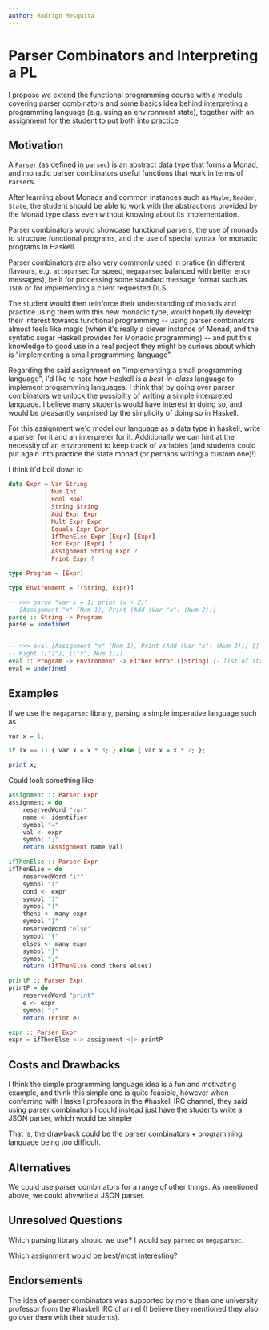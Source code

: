 ```yaml
---
author: Rodrigo Mesquita
---
```


# Parser Combinators and Interpreting a PL

I propose we extend the functional programming course with a module covering
parser combinators and some basics idea behind interpreting a programming
language (e.g. using an environment state), together with an assignment for the
student to put both into practice

## Motivation

A `Parser` (as defined in `parsec`) is an abstract data type that forms a Monad,
and monadic parser combinators useful functions that work in terms of `Parser`s. 

After learning about Monads and common instances such as
`Maybe`, `Reader`, `State`, the student should be able to work with the
abstractions provided by the Monad type class even without knowing about its
implementation.

Parser combinators would showcase functional parsers, the use of monads to
structure functional programs, and the use of special syntax for monadic
programs in Haskell.

Parser combinators are also very commonly used in pratice (in different
flavours, e.g. `attoparsec` for speed, `megaparsec` balanced with better error
messages), be it for processing some standard message format such as `JSON` or
for implementing a client requested DLS.

The student would then reinforce their understanding of monads and practice
using them with this new monadic type, would hopefully develop their interest
towards functional programming -- using parser combinators almost feels like
magic (when it's really a clever instance of Monad, and the syntatic sugar Haskell
provides for Monadic programming) -- and put this knowledge to good use in a real
project they might be curious about which is "implementing a small programming
language".

Regarding the said assignment on "implementing a small programming language",
I'd like to note how Haskell is a *best-in-class* language to implement
programming languages. I think that by going over parser combinators we unlock
the possibilty of writing a simple interpreted language. I believe many students
would have interest in doing so, and would be pleasantly surprised by the
simplicity of doing so in Haskell.

For this assignment we'd model our language as a data type in haskell, write a
parser for it and an interpreter for it. Additionally we can hint at the
necessity of an environment to keep track of variables (and students could put
again into practice the state monad (or perhaps writing a custom one)!)

I think it'd boil down to
```hs
data Expr = Var String
          | Num Int
          | Bool Bool
          | String String
          | Add Expr Expr
          | Mult Expr Expr
          | Equals Expr Expr
          | IfThenElse Expr [Expr] [Expr]
          | For Expr [Expr] ?
          | Assignment String Expr ?
          | Print Expr ?

type Program = [Expr]

type Environment = [(String, Expr)]

-- >>> parse "var x = 1; print (x + 2)"
-- [Assignment "x" (Num 1), Print (Add (Var "x") (Num 2))]
parse :: String -> Program
parse = undefined


-- >>> eval [Assignment "x" (Num 1), Print (Add (Var "x") (Num 2))] []
-- Right (["2"], [("x", Num 1)])
eval :: Program -> Environment -> Either Error ([String] {- list of strings to print -}, Environment) -- evaluation might fail with an error
eval = undefined
```

## Examples

If we use the `megaparsec` library, parsing a simple imperative language such as
```hs
var x = 1;

if (x == 1) { var x = x * 3; } else { var x = x * 2; };

print x;
```

Could look something like
```hs
assignment :: Parser Expr
assignment = do
    reservedWord "var"
    name <- identifier
    symbol "="
    val <- expr
    symbol ";"
    return (Assignment name val)

ifThenElse :: Parser Expr
ifThenElse = do
    reservedWord "if"
    symbol "("
    cond <- expr
    symbol ")"
    symbol "{"
    thens <- many expr
    symbol "}"
    reservedWord "else"
    symbol "{"
    elses <- many expr
    symbol "}"
    symbol ";"
    return (IfThenElse cond thens elses)

printP :: Parser Expr
printP = do
    reservedWord "print"
    e <- expr
    symbol ";"
    return (Print e)

expr :: Parser Expr
expr = ifThenElse <|> assignment <|> printP
```

## Costs and Drawbacks

I think the simple programming language idea is a fun and motivating example,
and think this simple one is quite feasible, however when conferring with
Haskell professors in the #haskell IRC channel, they said using parser
combinators I could instead just have the students write a JSON parser, which
would be simpler

That is, the drawback could be the parser combinators + programming language being too difficult.

## Alternatives

We could use parser combinators for a range of other things. As mentioned above,
we could ahvwrite a JSON parser.

## Unresolved Questions

Which parsing library should we use? I would say `parsec` or `megaparsec`.

Which assignment would be best/most interesting?

## Endorsements

The idea of parser combinators was supported by more than one university
professor from the #haskell IRC channel (I believe they mentioned they also go
over them with their students).
